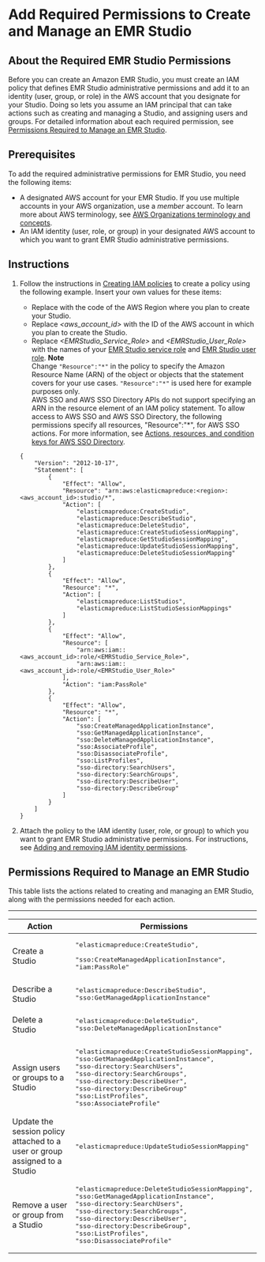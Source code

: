 # Add Required Permissions to Create and Manage an EMR Studio<a name="emr-studio-admin-permissions"></a>

## About the Required EMR Studio Permissions<a name="emr-studio-about-admin-permissions"></a>

Before you can create an Amazon EMR Studio, you must create an IAM policy that defines EMR Studio administrative permissions and add it to an identity \(user, group, or role\) in the AWS account that you designate for your Studio\. Doing so lets you assume an IAM principal that can take actions such as creating and managing a Studio, and assigning users and groups\. For detailed information about each required permission, see [Permissions Required to Manage an EMR Studio](#emr-studio-admin-permissions-table)\.

## Prerequisites<a name="emr-studio-admin-permissions-prereqs"></a>

To add the required administrative permissions for EMR Studio, you need the following items:
+ A designated AWS account for your EMR Studio\. If you use multiple accounts in your AWS organization, use a *member* account\. To learn more about AWS terminology, see [AWS Organizations terminology and concepts](https://docs.aws.amazon.com/organizations/latest/userguide/orgs_getting-started_concepts.html)\. 
+ An IAM identity \(user, role, or group\) in your designated AWS account to which you want to grant EMR Studio administrative permissions\.

## Instructions<a name="emr-studio-admin-permissions-instructions"></a>

1. Follow the instructions in [Creating IAM policies](https://docs.aws.amazon.com/IAM/latest/UserGuide/access_policies_create.html) to create a policy using the following example\. Insert your own values for these items:
   + Replace *<region>* with the code of the AWS Region where you plan to create your Studio\.
   + Replace *<aws\_account\_id>* with the ID of the AWS account in which you plan to create the Studio\.
   + Replace *<EMRStudio\_Service\_Role>* and *<EMRStudio\_User\_Role>* with the names of your [EMR Studio service role](emr-studio-service-role.md) and [EMR Studio user role](emr-studio-user-role.md)\.
**Note**  
Change `"Resource":"*"` in the policy to specify the Amazon Resource Name \(ARN\) of the object or objects that the statement covers for your use cases\. `"Resource":"*"` is used here for example purposes only\.  
AWS SSO and AWS SSO Directory APIs do not support specifying an ARN in the resource element of an IAM policy statement\. To allow access to AWS SSO and AWS SSO Directory, the following permissions specify all resources, "Resource":"\*", for AWS SSO actions\. For more information, see [Actions, resources, and condition keys for AWS SSO Directory](https://docs.aws.amazon.com/service-authorization/latest/reference/list_awsssodirectory.html#awsssodirectory-actions-as-permissions)\.

   ```
   {
       "Version": "2012-10-17",
       "Statement": [
           {
               "Effect": "Allow",
               "Resource": "arn:aws:elasticmapreduce:<region>:<aws_account_id>:studio/*",
               "Action": [
                   "elasticmapreduce:CreateStudio",
                   "elasticmapreduce:DescribeStudio",
                   "elasticmapreduce:DeleteStudio",
                   "elasticmapreduce:CreateStudioSessionMapping",
                   "elasticmapreduce:GetStudioSessionMapping",
                   "elasticmapreduce:UpdateStudioSessionMapping",
                   "elasticmapreduce:DeleteStudioSessionMapping"
               ]
           },
           {
               "Effect": "Allow",
               "Resource": "*",
               "Action": [
                   "elasticmapreduce:ListStudios",
                   "elasticmapreduce:ListStudioSessionMappings"
               ]
           },
           {
               "Effect": "Allow",
               "Resource": [
                   "arn:aws:iam::<aws_account_id>:role/<EMRStudio_Service_Role>",
                   "arn:aws:iam::<aws_account_id>:role/<EMRStudio_User_Role>"
               ],
               "Action": "iam:PassRole"
           },
           {
               "Effect": "Allow",
               "Resource": "*",
               "Action": [
                   "sso:CreateManagedApplicationInstance",
                   "sso:GetManagedApplicationInstance",
                   "sso:DeleteManagedApplicationInstance",
                   "sso:AssociateProfile",
                   "sso:DisassociateProfile",
                   "sso:ListProfiles",
                   "sso-directory:SearchUsers",
                   "sso-directory:SearchGroups",
                   "sso-directory:DescribeUser",
                   "sso-directory:DescribeGroup"
               ]
           }
       ]
   }
   ```

1. Attach the policy to the IAM identity \(user, role, or group\) to which you want to grant EMR Studio administrative permissions\. For instructions, see [Adding and removing IAM identity permissions](https://docs.aws.amazon.com/IAM/latest/UserGuide/access_policies_manage-attach-detach.html)\.

## Permissions Required to Manage an EMR Studio<a name="emr-studio-admin-permissions-table"></a>

This table lists the actions related to creating and managing an EMR Studio, along with the permissions needed for each action\.


****  

| Action | Permissions | 
| --- | --- | 
| Create a Studio |  <pre>"elasticmapreduce:CreateStudio", <br />"sso:CreateManagedApplicationInstance",<br />"iam:PassRole"</pre>  | 
| Describe a Studio |  <pre>"elasticmapreduce:DescribeStudio",<br />"sso:GetManagedApplicationInstance"</pre>  | 
| Delete a Studio |  <pre>"elasticmapreduce:DeleteStudio",<br />"sso:DeleteManagedApplicationInstance"</pre>  | 
| Assign users or groups to a Studio |  <pre>"elasticmapreduce:CreateStudioSessionMapping",<br />"sso:GetManagedApplicationInstance",<br />"sso-directory:SearchUsers",<br />"sso-directory:SearchGroups",<br />"sso-directory:DescribeUser",<br />"sso-directory:DescribeGroup"<br />"sso:ListProfiles",<br />"sso:AssociateProfile"</pre>  | 
| Update the session policy attached to a user or group assigned to a Studio |  <pre>"elasticmapreduce:UpdateStudioSessionMapping"</pre>  | 
| Remove a user or group from a Studio |  <pre>"elasticmapreduce:DeleteStudioSessionMapping",<br />"sso:GetManagedApplicationInstance",<br />"sso-directory:SearchUsers",<br />"sso-directory:SearchGroups",<br />"sso-directory:DescribeUser",<br />"sso-directory:DescribeGroup",<br />"sso:ListProfiles",<br />"sso:DisassociateProfile"</pre>  | 